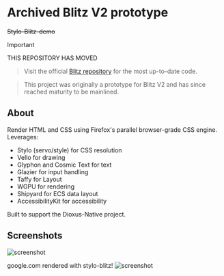 #  Archived Blitz V2 prototype
~~Stylo-Blitz-demo~~


> [!IMPORTANT]
> THIS REPOSITORY HAS MOVED

> Visit the official [Blitz repository](http://github.com/dioxuslabs/blitz) for the most up-to-date code.

> This project was originally a prototype for Blitz V2 and has since reached maturity to be mainlined.



About
---

Render HTML and CSS using Firefox's parallel browser-grade CSS engine. Leverages:

- Stylo (servo/style) for CSS resolution
- Vello for drawing
- Glyphon and Cosmic Text for text
- Glazier for input handling
- Taffy for Layout
- WGPU for rendering
- Shipyard for ECS data layout
- AccessibilityKit for accessibility

Built to support the Dioxus-Native project.

Screenshots
---
![screenshot](examples/screenshot.png)

google.com rendered with stylo-blitz!
![screenshot](examples/google.png)
